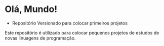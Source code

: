# Olá, Mundo!
 - Repositório Versionado para colocar primeiros projetos 
 
 Este repositório é utilizado para colocar pequenos projetos de estudos de novas linuagens de programação.
